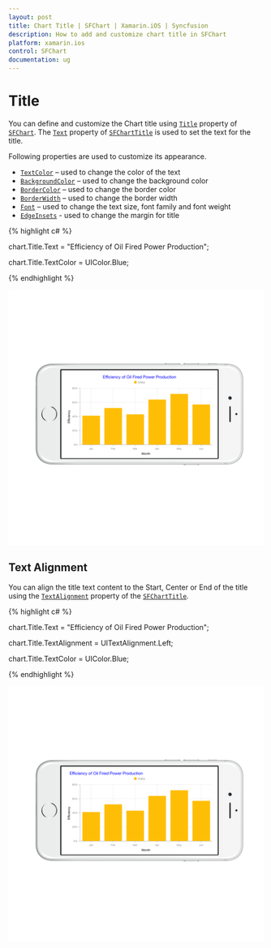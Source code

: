 ```yaml
---
layout: post
title: Chart Title | SFChart | Xamarin.iOS | Syncfusion
description: How to add and customize chart title in SFChart
platform: xamarin.ios
control: SFChart
documentation: ug
---
```


# Title

You can define and customize the Chart title using [`Title`](https://help.syncfusion.com/cr/cref_files/xamarin-ios/sfchart/Syncfusion.SFChart.iOS~Syncfusion.SfChart.iOS.ChartBase~Title.html) property of [`SFChart`](https://help.syncfusion.com/cr/cref_files/xamarin-ios/sfchart/Syncfusion.SFChart.iOS~Syncfusion.SfChart.iOS.SFChart.html). The [`Text`](https://help.syncfusion.com/cr/cref_files/xamarin-ios/sfchart/Syncfusion.SFChart.iOS~Syncfusion.SfChart.iOS.SFChartTitle~Text.html) property of [`SFChartTitle`](https://help.syncfusion.com/cr/cref_files/xamarin-ios/sfchart/Syncfusion.SFChart.iOS~Syncfusion.SfChart.iOS.SFChartTitle.html) is used to set the text for the title. 

Following properties are used to customize its appearance.

* [`TextColor`](https://help.syncfusion.com/cr/cref_files/xamarin-ios/sfchart/Syncfusion.SFChart.iOS~Syncfusion.SfChart.iOS.SFChartTitle~TextColor.html) – used to change the color of the text
* [`BackgroundColor`](https://help.syncfusion.com/cr/cref_files/xamarin-ios/sfchart/Syncfusion.SFChart.iOS~Syncfusion.SfChart.iOS.SFChartTitle~BackgroundColor.html) – used to change the background color
* [`BorderColor`](https://help.syncfusion.com/cr/cref_files/xamarin-ios/sfchart/Syncfusion.SFChart.iOS~Syncfusion.SfChart.iOS.SFChartTitle~BorderColor.html) – used to change the border color
* [`BorderWidth`](https://help.syncfusion.com/cr/cref_files/xamarin-ios/sfchart/Syncfusion.SFChart.iOS~Syncfusion.SfChart.iOS.SFChartTitle~BorderWidth.html) – used to change the border width
* [`Font`](https://help.syncfusion.com/cr/cref_files/xamarin-ios/sfchart/Syncfusion.SFChart.iOS~Syncfusion.SfChart.iOS.SFChartTitle~Font.html) – used to change the text size, font family and font weight
* [`EdgeInsets`](https://help.syncfusion.com/cr/cref_files/xamarin-ios/sfchart/Syncfusion.SFChart.iOS~Syncfusion.SfChart.iOS.SFChartTitle~EdgeInsets.html) - used to change the margin for title

{% highlight c# %}

chart.Title.Text        = "Efficiency of Oil Fired Power Production";

chart.Title.TextColor   = UIColor.Blue; 

{% endhighlight %}


![](charttitle_images/charttitle_img1.png)


## Text Alignment

You can align the title text content to the Start, Center or End of the title using the [`TextAlignment`](https://help.syncfusion.com/cr/cref_files/xamarin-ios/sfchart/Syncfusion.SFChart.iOS~Syncfusion.SfChart.iOS.SFChartTitle~TextAlignment.html) property of the [`SFChartTitle`](https://help.syncfusion.com/cr/cref_files/xamarin-ios/sfchart/Syncfusion.SFChart.iOS~Syncfusion.SfChart.iOS.SFChartTitle.html).

{% highlight c# %}

chart.Title.Text            = "Efficiency of Oil Fired Power Production";

chart.Title.TextAlignment   = UITextAlignment.Left; 

chart.Title.TextColor       = UIColor.Blue; 

{% endhighlight %}


![](charttitle_images/charttitle_img2.png)